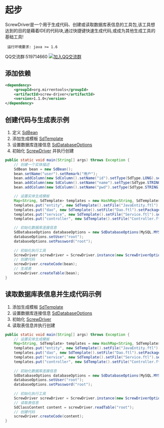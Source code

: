 # 起步
ScrewDriver是一个用于生成代码、创建或读取数据库表信息的工具包,该工具想达到的目的是藉着IDE的代码块,通过快捷键快速生成代码,或成为其他生成工具的基础工具!

```
 运行环境要求: java >= 1.6
```

QQ交流群:519714660 <a target="_blank" href="//shang.qq.com/wpa/qunwpa?idkey=a3a3b32d79453bd9d740662a622d3b620e6adf0488f670a228186a41fbadb257"><img border="0" src="//pub.idqqimg.com/wpa/images/group.png" alt="加入QQ交流群"  title="加入QQ交流群"></a>

## 添加依赖
``` XML
<dependency>
    <groupId>org.mirrentools</groupId>
    <artifactId>screw-driver</artifactId>
    <version>1.1.0</version>
</dependency>
```

## 创建代码与生成表示例
1. 定义 [SdBean](./core-class-intro.md#SdBean)
2. 添加生成模板 [SdTemplate](./core-class-intro.md#SdTemplate)
3. 设置数据库连接信息 [SdDatabaseOptions](./core-class-intro.md#SdDatabaseOptions)
4. 初始化	[ScrewDriver](./core-class-intro.md#ScrewDriver) 并执行创建
``` java
public static void main(String[] args) throws Exception {
	// 创建一个实体描述
	SdBean bean = new SdBean();
	bean.setName("user").setRemark("用户");
	bean.addColumn(new SdColumn().setName("id").setType(SdType.LONG).setPrimary(true).setRemark("用户的id"));
	bean.addColumn(new SdColumn().setName("name").setType(SdType.STRING).setLength(30).setRemark("用户的名字"));
	bean.addColumn(new SdColumn().setName("pwd").setType(SdType.STRING).setLength(60).setRemark("用户的的密码"));

	// 设置实体生成模板
	Map<String, SdTemplate> templates = new HashMap<String, SdTemplate>();
	templates.put("entity", new SdTemplate().setFile("JavaEntity.ftl").setPackageName("entity").setClassName("User"));
	templates.put("dao", new SdTemplate().setFile("Dao.ftl").setPackageName("dao").setClassName("Dao"));
	templates.put("service", new SdTemplate().setFile("Service.ftl").setPackageName("service").setClassName("Service"));
	templates.put("controller", new SdTemplate().setFile("Controller.ftl").setPackageName("controller").setClassName("Controller"));

	// 初始化数据库连接信息
	SdDatabaseOptions databaseOptions = new SdDatabaseOptions(MySQL.MYSQL_8_DERVER, "jdbc:mysql://localhost:3306/root?useUnicode=true&useSSL=false&serverTimezone=UTC");
	databaseOptions.setUser("root");
	databaseOptions.setPassword("root");
	
	// 初始化执行工具
	ScrewDriver screwDriver = ScrewDriver.instance(new ScrewDriverOptions(templates, databaseOptions));
	// 创建代码
	screwDriver.createCode(bean);
	// 生成表
	screwDriver.createTable(bean);
}
```

## 读取数据库表信息并生成代码示例
1. 添加生成模板 [SdTemplate](./core-class-intro.md#SdTemplate)
2. 设置数据库连接信息 [SdDatabaseOptions](./core-class-intro.md#SdDatabaseOptions)
3. 初始化	[ScrewDriver](./core-class-intro.md#ScrewDriver) 
4. 读取表信息并执行创建
``` java
public static void main(String[] args) throws Exception {
	// 设置实体生成模板
	Map<String, SdTemplate> templates = new HashMap<String, SdTemplate>();
	templates.put("entity", new SdTemplate().setFile("JavaEntity.ftl").setPackageName("entity").setClassName("User"));
	templates.put("dao", new SdTemplate().setFile("Dao.ftl").setPackageName("dao").setClassName("Dao"));
	templates.put("service", new SdTemplate().setFile("Service.ftl").setPackageName("service").setClassName("Service"));
	templates.put("controller", new SdTemplate().setFile("Controller.ftl").setPackageName("controller").setClassName("Controller"));
	
	// 初始化数据库连接信息
	SdDatabaseOptions databaseOptions = new SdDatabaseOptions(MySQL.MYSQL_8_DERVER, "jdbc:mysql://localhost:3306/root?useUnicode=true&useSSL=false&serverTimezone=UTC");
	databaseOptions.setUser("root");
	databaseOptions.setPassword("root");
	
	// 初始化执行工具
	ScrewDriver screwDriver = ScrewDriver.instance(new ScrewDriverOptions(templates, databaseOptions));
	// 读取表信息
	SdClassContent content = screwDriver.readTable("root");
	// 创建代码
	screwDriver.createCode(content);
}
```